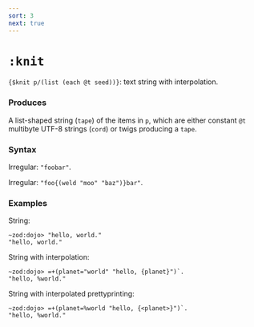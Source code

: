 ```yaml
---
sort: 3
next: true
---
```


# `:knit`

`{$knit p/(list (each @t seed))}`: text string with interpolation.

### Produces

A list-shaped string (`tape`) of the items in `p`, which are
either constant `@t` multibyte UTF-8 strings (`cord`) or twigs
producing a `tape`.

### Syntax

Irregular: `"foobar"`.

Irregular: `"foo{(weld "moo" "baz")}bar"`.

### Examples

String:

```
~zod:dojo> "hello, world."
"hello, world."
```

String with interpolation:

```
~zod:dojo> =+(planet="world" "hello, {planet}")`.
"hello, %world."
```

String with interpolated prettyprinting:

```
~zod:dojo> =+(planet=%world "hello, {<planet>}")`.
"hello, %world."
```

